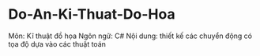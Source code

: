 # Do-An-Ki-Thuat-Do-Hoa
Môn: Kĩ thuật đồ họa
Ngôn ngữ: C#
Nội dung: thiết kế các chuyển động có tọa độ dựa vào các thuật toán
